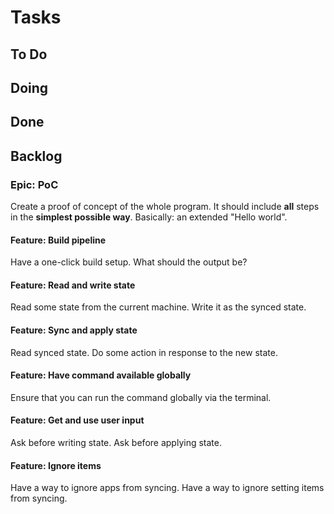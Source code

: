 # Tasks

## To Do

## Doing

## Done

## Backlog

### Epic: PoC

Create a proof of concept of the whole program. It should include **all** steps in the **simplest possible way**. Basically: an extended "Hello world".

#### Feature: Build pipeline

Have a one-click build setup. What should the output be?

#### Feature: Read and write state

Read some state from the current machine. Write it as the synced state.

#### Feature: Sync and apply state

Read synced state. Do some action in response to the new state.

#### Feature: Have command available globally

Ensure that you can run the command globally via the terminal.

#### Feature: Get and use user input

Ask before writing state. Ask before applying state.

#### Feature: Ignore items

Have a way to ignore apps from syncing. Have a way to ignore setting items from syncing.
